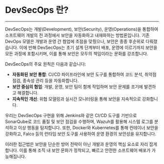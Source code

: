# DevSecOps 란?
---

DevSecOps는 개발(Development), 보안(Security), 운영(Operations)을 통합하여 소프트웨어 개발의 전 과정에서 보안을 자동화하고 내재화하는 방법론입니다. 기존 DevOps 모델은 개발과 운영 간 협업에 초점을 맞췄으나, 보안은 종종 후순위로 다뤄졌습니다. 이에 반해 DevSecOps는 초기 설계 단계부터 배포, 운영에 이르기까지 보안을 모든 과정에 포함시키며, 이를 통해 보안은 모두의 책임이라는 문화를 강조합니다.

DevSecOps의 주요 원칙은 다음과 같습니다:
- **자동화된 보안 통합**: CI/CD 파이프라인에 보안 도구를 통합하여 코드 분석, 취약점 점검, 종속성 관리 등을 자동화합니다.
- **보안 중심의 협업**: 개발, 운영, 보안 팀이 함께 작업하며 보안 문제를 조기에 발견하고 해결합니다.
- **지속적인 개선**: 위협 모델링과 실시간 모니터링을 통해 보안을 지속적으로 강화합니다.

우리는 DevSecOps 구현을 위해 Jenkins와 같은 CI/CD 도구를 기반으로 SonarQube로 코드 품질 및 보안 점검을 수행하며, Wazuh를 활용해 시스템 로그를 분석하고 이상 행동을 탐지합니다. 또한, Docker와 Kubernetes를 통해 컨테이너 보안을 강화하고, Falco 등의 런타임 보안 도구를 사용하여 운영 환경의 보안성을 유지합니다.

이러한 접근법은 보안을 단순한 방어 전략이 아닌 개발과 운영의 핵심 요소로 자리 잡게 합니다. 이를 통해 조직 내 보안 문화가 정착되고, 빠르고 안전한 소프트웨어 배포가 가능해집니다.
